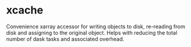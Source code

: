 # xcache
Convenience xarray accessor for writing objects to disk, re-reading from disk and assigning to the original object. Helps with reducing the total number of dask tasks and associated overhead.
